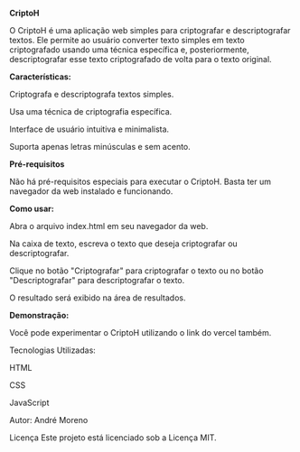 **CriptoH**

O CriptoH é uma aplicação web simples para criptografar e descriptografar textos. Ele permite ao usuário converter texto simples em texto criptografado usando uma técnica específica e, posteriormente, descriptografar esse texto criptografado de volta para o texto original.


**Características:**

Criptografa e descriptografa textos simples.

Usa uma técnica de criptografia específica.

Interface de usuário intuitiva e minimalista.

Suporta apenas letras minúsculas e sem acento.


**Pré-requisitos**

Não há pré-requisitos especiais para executar o CriptoH. Basta ter um navegador da web instalado e funcionando.


**Como usar:**

Abra o arquivo index.html em seu navegador da web.

Na caixa de texto, escreva o texto que deseja criptografar ou descriptografar.

Clique no botão "Criptografar" para criptografar o texto ou no botão "Descriptografar" para descriptografar o texto.

O resultado será exibido na área de resultados.


**Demonstração:**

Você pode experimentar o CriptoH utilizando o link do vercel também.

Tecnologias Utilizadas:

HTML

CSS

JavaScript


Autor:
André Moreno


Licença
Este projeto está licenciado sob a Licença MIT.
